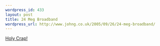 ```yaml
--- 
wordpress_id: 433
layout: post
title: 24 Meg Broadband
wordpress_url: http://www.johng.co.uk/2005/09/26/24-meg-broadband/
---
```

<a href="http://money.guardian.co.uk/internetcosts/story/0,12769,1578645,00.html?gusrc=rss">Holy Crap!</a>
